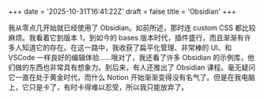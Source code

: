 +++
date = '2025-10-31T16:41:22Z'
draft = false
title = 'Obsidian'
+++

我从零点几开始就已经使用了 Obsidian。如前所述，那时连 custom CSS 都比较麻烦。我看着它到版本 1，到如今的 bases 版本时代，插件盛行，而且渐渐有许多人知道它的存在。在这一路中，我收获了扁平化管理、非常棒的 UI、和 VSCode 一样良好的编辑体验……哦对了，我还看了许多 Obsidian 的示例库，他们做的东西也非常具有想象力。到后来，有人还推出了 Obsidian 课程。毫无疑问它一直在处于黄金时代，而什么 Notion 开始渐渐变得没有名气了。但是在我电脑上，它只是卡了，有时卡得难以忍受，所以我只能放弃了。